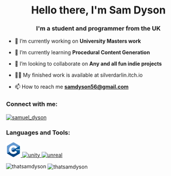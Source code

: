 <h1 align="center">Hello there, I'm Sam Dyson</h1>
<h3 align="center">I'm a student and programmer from the UK</h3>

- 🔭 I’m currently working on **University Masters work**

- 🌱 I’m currently learning **Procedural Content Generation**

- 👯 I’m looking to collaborate on **Any and all fun indie projects**

- 👨‍💻 My finished work is available at silverdarlin.itch.io

- 📫 How to reach me **samdyson56@gmail.com**

<h3 align="left">Connect with me:</h3>
<p align="left">
<a href="https://twitter.com/samuel_dyson" target="blank"><img align="center" src="https://raw.githubusercontent.com/rahuldkjain/github-profile-readme-generator/master/src/images/icons/Social/twitter.svg" alt="samuel_dyson" height="30" width="40" /></a>
</p>

<h3 align="left">Languages and Tools:</h3>
<p align="left"> <a href="https://www.w3schools.com/cpp/" target="_blank" rel="noreferrer"> <img src="https://raw.githubusercontent.com/devicons/devicon/master/icons/cplusplus/cplusplus-original.svg" alt="cplusplus" width="40" height="40"/> </a> <a href="https://unity.com/" target="_blank" rel="noreferrer"> <img src="https://www.vectorlogo.zone/logos/unity3d/unity3d-icon.svg" alt="unity" width="40" height="40"/> </a> <a href="https://unrealengine.com/" target="_blank" rel="noreferrer"> <img src="https://raw.githubusercontent.com/kenangundogan/fontisto/036b7eca71aab1bef8e6a0518f7329f13ed62f6b/icons/svg/brand/unreal-engine.svg" alt="unreal" width="40" height="40"/> </a> </p>

<p><img align="left" src="https://github-readme-stats.vercel.app/api/top-langs?username=thatsamdyson&show_icons=true&locale=en&layout=compact" alt="thatsamdyson" /></p>

<p>&nbsp;<img align="center" src="https://github-readme-stats.vercel.app/api?username=thatsamdyson&show_icons=true&locale=en" alt="thatsamdyson" /></p>


